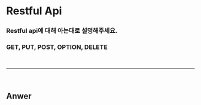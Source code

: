 # Restful Api

### Restful api에 대해 아는대로 설명해주세요.

### GET, PUT, POST, OPTION, DELETE

<br>

---

<br>

## Anwer

